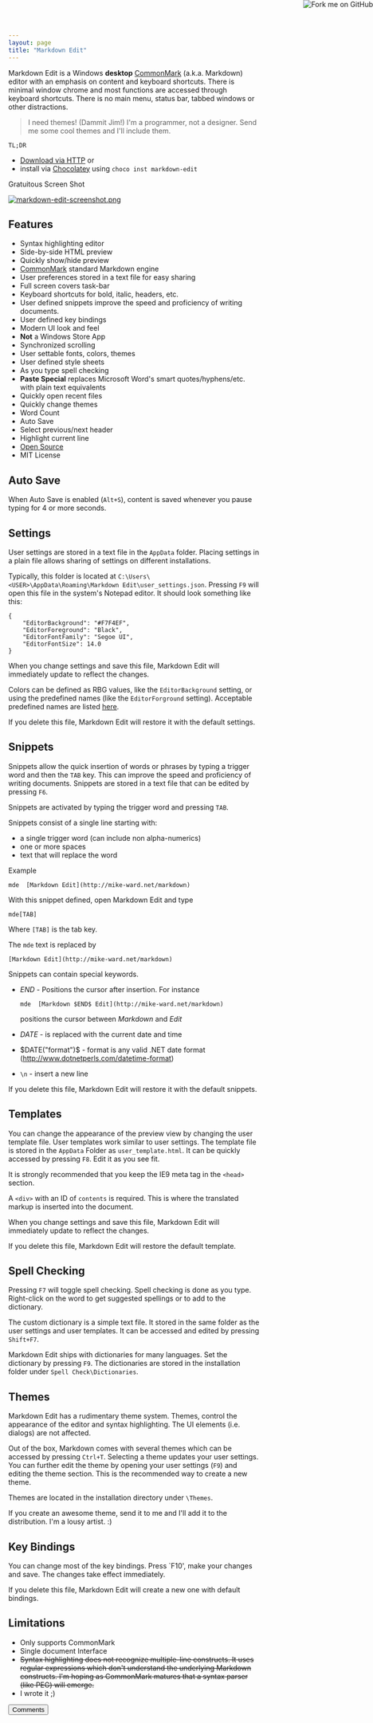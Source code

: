 ```yaml
---
layout: page  
title: "Markdown Edit"
---
```

Markdown Edit is  a Windows **desktop** [CommonMark](http://commonmark.org) (a.k.a. Markdown) editor with an emphasis on content and keyboard shortcuts. There is minimal window chrome and most functions are accessed through keyboard shortcuts. There is no main menu, status bar, tabbed windows or other distractions.

> I need themes! (Dammit Jim!) I'm a programmer, not a designer. Send me some cool themes and I'll include them.

`TL;DR` 

- [Download via HTTP](http://mike-ward.net/downloads) or 
- install via [Chocolatey](https://chocolatey.org/packages/markdown-edit) using `choco inst markdown-edit`

Gratuitous Screen Shot  

<a href="http://mike-ward.net/cdn/images/markdown-edit/markdown-edit-screenshot.png" target="_blank">![markdown-edit-screenshot.png](http://mike-ward.net/cdn/images/markdown-edit/markdown-edit-screenshot.png "Gratuitous Screen Shot")</a> 

## Features

  - Syntax highlighting editor
  - Side-by-side HTML preview
  - Quickly show/hide preview
  - [CommonMark](http://commonmark.org) standard Markdown engine
  - User preferences stored in a text file for easy sharing
  - Full screen covers task-bar
  - Keyboard shortcuts for bold, italic, headers, etc.
  - User defined snippets improve the speed and proficiency of writing documents.
  - User defined key bindings
  - Modern UI look and feel
  - **Not** a Windows Store App
  - Synchronized scrolling
  - User settable fonts, colors, themes
  - User defined style sheets
  - As you type spell checking
  - **Paste Special** replaces Microsoft Word's smart quotes/hyphens/etc. with plain text equivalents
  - Quickly open recent files
  - Quickly change themes
  - Word Count
  - Auto Save
  - Select previous/next header
  - Highlight current line
  - [Open Source](https://github.com/mike-ward/Markdown-Edit)
  - MIT License

## Auto Save

When Auto Save is enabled (`Alt+S`), content is saved whenever you pause typing for 4 or more seconds.


## Settings

User settings are stored in a text file in the `AppData` folder. Placing settings in a plain file allows sharing of settings on different installations.

Typically, this folder is located at `C:\Users\<USER>\AppData\Roaming\Markdown Edit\user_settings.json`. Pressing `F9` will open this file in the system's Notepad editor. It should look something like this:

    {
        "EditorBackground": "#F7F4EF",
        "EditorForeground": "Black",
        "EditorFontFamily": "Segoe UI",
        "EditorFontSize": 14.0
    }

When you change settings and save this file, Markdown Edit will immediately update to reflect the changes.

Colors can be defined as RBG values, like the `EditorBackground` setting, or using the predefined names (like the `EditorForground` setting). Acceptable predefined names are listed [here](http://msdn.microsoft.com/en-us/library/system.windows.media.colors(v=vs.110).aspx).

If you delete this file, Markdown Edit will restore it with the default settings.


## Snippets

Snippets allow the quick insertion of words or phrases by typing a trigger word and then the `TAB` key. This can improve the speed and proficiency of writing documents. Snippets are stored in a text file that can be edited by pressing `F6`.

Snippets are activated by typing the trigger word and pressing `TAB`.

Snippets consist of a single line starting with:

  - a single trigger word (can include non alpha-numerics)
  - one or more spaces
  - text that will replace the word
  
Example

    mde  [Markdown Edit](http://mike-ward.net/markdown)
    
With this snippet defined, open Markdown Edit and type

    mde[TAB]

Where `[TAB]` is the tab key.

The `mde` text is replaced by

    [Markdown Edit](http://mike-ward.net/markdown)
    
Snippets can contain special keywords.

  - $END$ - Positions the cursor after insertion. For instance

        mde  [Markdown $END$ Edit](http://mike-ward.net/markdown)

    positions the cursor between *Markdown* and *Edit*
  
  - $DATE$ - is replaced with the current date and time
  
  - $DATE("format")$ - format is any valid .NET date format (<http://www.dotnetperls.com/datetime-format>)
  
  - `\n` - insert a new line
  
If you delete this file, Markdown Edit will restore it with the default snippets.

## Templates

You can change the appearance of the preview view by changing the user template file. User templates work similar to user settings. The template file is stored in the `AppData` Folder as `user_template.html`. It can be quickly accessed by pressing `F8`. Edit it as you see fit. 

It is strongly recommended that you keep the IE9 meta tag in the `<head>` section.

A `<div>` with an ID of `contents` is required. This is where the translated markup is inserted into the document.

When you change settings and save this file, Markdown Edit will immediately update to reflect the changes.

If you delete this file, Markdown Edit will restore the default template.


## Spell Checking

Pressing `F7` will toggle spell checking. Spell checking is done as you type. Right-click on the word to get suggested spellings or to add to the dictionary.

The custom dictionary is a simple text file. It stored in the same folder as the user settings and user templates. It can be accessed and edited  by pressing `Shift+F7`.

Markdown Edit ships with dictionaries for many languages. Set the dictionary by pressing `F9`. The dictionaries are stored in the installation folder under `Spell Check\Dictionaries`.


## Themes

Markdown Edit has a rudimentary theme system. Themes, control the appearance of the editor and syntax highlighting. The UI  elements (i.e. dialogs) are not affected. 

Out of the box, Markdown comes with several themes which can be accessed by pressing `Ctrl+T`. Selecting a theme updates your user settings. You can further edit the theme by opening your user settings (`F9`) and editing the theme section. This is the recommended way to create a new theme.

Themes are located in the installation directory under `\Themes`.

If you create an awesome theme, send it to me and I'll add it to the distribution. I'm a lousy artist. :)


## Key Bindings

You can change most of the key bindings. Press `F10', make your changes and save. The changes take effect immediately.

If you delete this file, Markdown Edit will create a new one with default bindings.


## Limitations

  - Only supports CommonMark
  - Single document Interface
  - <s>Syntax highlighting does not recognize multiple-line constructs. It uses regular expressions which don't understand the underlying Markdown constructs. I'm hoping as CommonMark matures that a syntax parser (like PEG) will emerge.</s>
  - I wrote it ;)

<button onclick="load_disqus('markdownedit', 'Markdown Eit');" class="pure-button">Comments</button>
<div id="disqus_thread"></div>

<a href="https://github.com/mike-ward/Markdown-Edit"><img style="position: absolute; top: 0; right: 0; border: 0;" src="https://camo.githubusercontent.com/652c5b9acfaddf3a9c326fa6bde407b87f7be0f4/68747470733a2f2f73332e616d617a6f6e6177732e636f6d2f6769746875622f726962626f6e732f666f726b6d655f72696768745f6f72616e67655f6666373630302e706e67" alt="Fork me on GitHub" data-canonical-src="https://s3.amazonaws.com/github/ribbons/forkme_right_orange_ff7600.png"></a>
